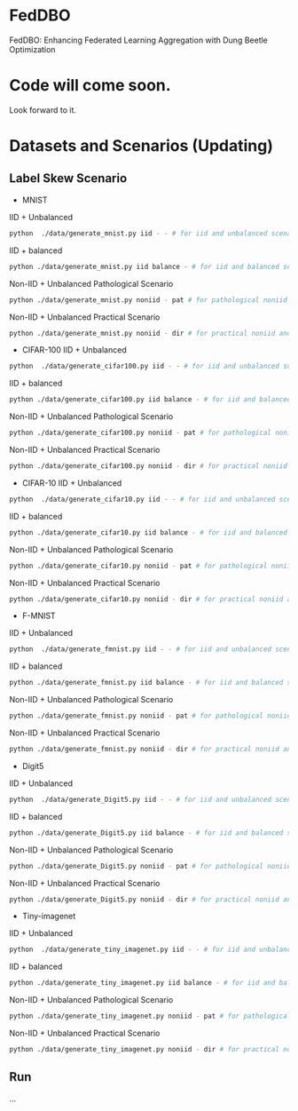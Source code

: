 # FedDBO
FedDBO: Enhancing Federated Learning Aggregation with Dung Beetle Optimization

# Code will come soon.

Look forward to it.

# Datasets and Scenarios (Updating)

## Label Skew Scenario

- MNIST

IID + Unbalanced

```bash
python  ./data/generate_mnist.py iid - - # for iid and unbalanced scenario
```

IID + balanced

```bash
python ./data/generate_mnist.py iid balance - # for iid and balanced scenario
```

Non-IID + Unbalanced Pathological Scenario

```bash
python ./data/generate_mnist.py noniid - pat # for pathological noniid and unbalanced scenario
```

Non-IID + Unbalanced Practical Scenario

```bash
python ./data/generate_mnist.py noniid - dir # for practical noniid and unbalanced scenario
```

- CIFAR-100
  IID + Unbalanced

```bash
python  ./data/generate_cifar100.py iid - - # for iid and unbalanced scenario
```

IID + balanced

```bash
python ./data/generate_cifar100.py iid balance - # for iid and balanced scenario
```

Non-IID + Unbalanced Pathological Scenario

```bash
python ./data/generate_cifar100.py noniid - pat # for pathological noniid and unbalanced scenario
```

Non-IID + Unbalanced Practical Scenario

```bash
python ./data/generate_cifar100.py noniid - dir # for practical noniid and unbalanced scenario
```

- CIFAR-10
  IID + Unbalanced

```bash
python  ./data/generate_cifar10.py iid - - # for iid and unbalanced scenario
```

IID + balanced

```bash
python ./data/generate_cifar10.py iid balance - # for iid and balanced scenario
```

Non-IID + Unbalanced Pathological Scenario

```bash
python ./data/generate_cifar10.py noniid - pat # for pathological noniid and unbalanced scenario
```

Non-IID + Unbalanced Practical Scenario

```bash
python ./data/generate_cifar10.py noniid - dir # for practical noniid and unbalanced scenario
```

- F-MNIST

IID + Unbalanced

```bash
python  ./data/generate_fmnist.py iid - - # for iid and unbalanced scenario
```

IID + balanced

```bash
python ./data/generate_fmnist.py iid balance - # for iid and balanced scenario
```

Non-IID + Unbalanced Pathological Scenario

```bash
python ./data/generate_fmnist.py noniid - pat # for pathological noniid and unbalanced scenario
```

Non-IID + Unbalanced Practical Scenario

```bash
python ./data/generate_fmnist.py noniid - dir # for practical noniid and unbalanced scenario
```

- Digit5

IID + Unbalanced

```bash
python  ./data/generate_Digit5.py iid - - # for iid and unbalanced scenario
```

IID + balanced

```bash
python ./data/generate_Digit5.py iid balance - # for iid and balanced scenario
```

Non-IID + Unbalanced Pathological Scenario

```bash
python ./data/generate_Digit5.py noniid - pat # for pathological noniid and unbalanced scenario
```

Non-IID + Unbalanced Practical Scenario

```bash
python ./data/generate_Digit5.py noniid - dir # for practical noniid and unbalanced scenario
```

- Tiny-imagenet

IID + Unbalanced

```bash
python  ./data/generate_tiny_imagenet.py iid - - # for iid and unbalanced scenario
```

IID + balanced

```bash
python ./data/generate_tiny_imagenet.py iid balance - # for iid and balanced scenario
```

Non-IID + Unbalanced Pathological Scenario

```bash
python ./data/generate_tiny_imagenet.py noniid - pat # for pathological noniid and unbalanced scenario
```

Non-IID + Unbalanced Practical Scenario

```bash
python ./data/generate_tiny_imagenet.py noniid - dir # for practical noniid and unbalanced scenario
```

## Run

...